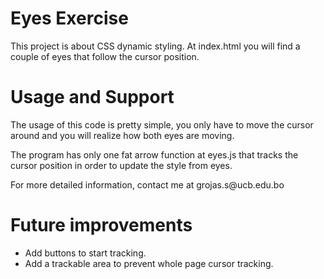 <html>
  <h1>Eyes Exercise</h1>
    <p>This project is about CSS dynamic styling. At index.html you will find a couple of eyes that follow the cursor position.</p>  
  <h1> Usage and Support </h1>
    <p>The usage of this code is pretty simple, you only have to move the cursor around and you will realize how both eyes are moving.</p>
    <p>The program has only one fat arrow function at eyes.js that tracks the cursor position in order to update the style from eyes.</p>
     <p>For more detailed information, contact me at grojas.s@ucb.edu.bo</p>
  <h1> Future improvements </h1>
    <p> 
      <ul>
        <li>Add buttons to start tracking.</li>
        <li>Add a trackable area to prevent whole page cursor tracking.</li>
      </ul>
    </p>
</html>
